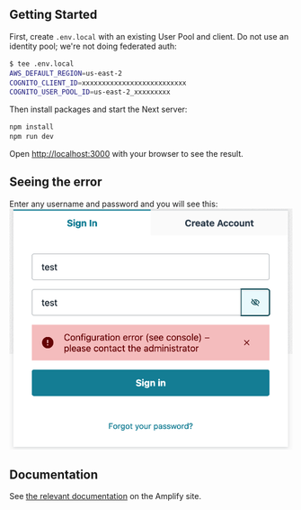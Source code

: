 ## Getting Started

First, create `.env.local` with an existing User Pool and client. Do not use an identity pool; we're not doing federated auth:

```bash
$ tee .env.local
AWS_DEFAULT_REGION=us-east-2
COGNITO_CLIENT_ID=xxxxxxxxxxxxxxxxxxxxxxxxxx
COGNITO_USER_POOL_ID=us-east-2_xxxxxxxxx
```

Then install packages and start the Next server:

```bash
npm install
npm run dev
```

Open [http://localhost:3000](http://localhost:3000) with your browser to see the result.

## Seeing the error

Enter any username and password and you will see this:
![test fails with configuration error](assets/error.png)

## Documentation

See [the relevant documentation](https://docs.amplify.aws/lib/auth/start/q/platform/js/#re-use-existing-authentication-resource) on the Amplify site.